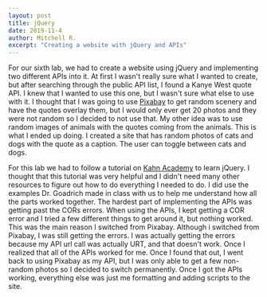 ```yaml
---
layout: post
title: jQuery
date: 2019-11-4
author: Mitchell R.
excerpt: "Creating a website with jQuery and APIs"
---
```


For our sixth lab, we had to create a website using jQuery and implementing two
different APIs into it. At first I wasn't really sure what I wanted to create, but
after searching through the public API list, I found a Kanye West quote API. I knew
that I wanted to use this one, but I wasn't sure what else to use with it. I thought
that I was going to use [Pixabay][pix] to get random scenery and have the quotes overlay
them, but I would only ever get 20 photos and they were not random so I decided to not use that.
My other idea was to use random images of animals with the quotes coming from the animals.
This is what I ended up doing. I created a site that has random photos of cats and dogs
with the quote as a caption. The user can toggle between cats and dogs.

For this lab we had to follow a tutorial on [Kahn Academy][kahn] to learn jQuery.
I thought that this tutorial was very helpful and I didn't need many other resources to
figure out how to do everything I needed to do. I did use the examples Dr. Goadrich
made in class with us to help me understand how all the parts worked together. The hardest
part of implementing the APIs was getting past the CORs errors. When using the APIs, I kept
getting a COR error and I tried a few different things to get around it, but nothing worked.
This was the main reason I switched from Pixabay. Although i switched from Pixabay, I was still getting
the errors. I was actually getting the errors because my API url call was actually
URT, and that doesn't work. Once I realized that all of the APIs worked for me. Once I found
that out, I went back to using Pixabay as my API, but I was only able to get a few non-random
photos so I decided to switch permanently. Once I got the APIs working, everything else was
just me formatting and adding scripts to the site.  





[pix]: https://pixabay.com/sk/service/about/api/
[kahn]: https://www.khanacademy.org/computing/computer-programming/html-js-jquery
